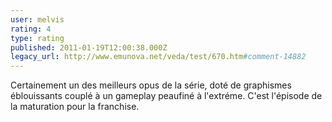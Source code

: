 ```yaml
---
user: melvis
rating: 4
type: rating
published: 2011-01-19T12:00:38.000Z
legacy_url: http://www.emunova.net/veda/test/670.htm#comment-14882
---
```

Certainement un des meilleurs opus de la série, doté de graphismes éblouissants couplé à un gameplay peaufiné à l'extréme. C'est l'épisode de la maturation pour la franchise.
